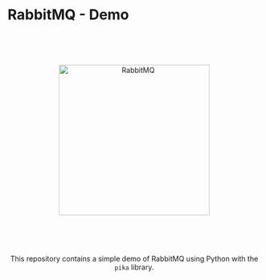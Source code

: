 # RabbitMQ - Demo

<div align="center">
<img src="https://www.rabbitmq.com/img/rabbitmq-logo-with-name.svg" alt="RabbitMQ" width="300px" style="margin: 4rem 0" />

This repository contains a simple demo of RabbitMQ using Python with the `pika` library.
</div>
